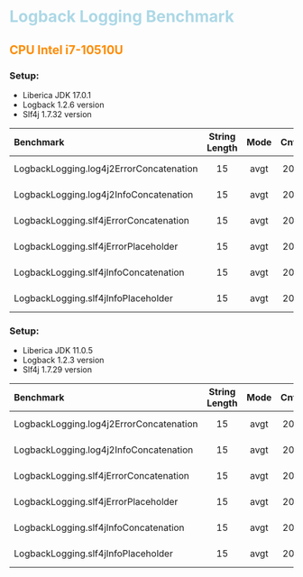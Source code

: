 # Logback Logging Benchmark

## CPU Intel i7-10510U

### Setup:

* Liberica JDK 17.0.1
* Logback 1.2.6 version
* Slf4j 1.7.32 version

| Benchmark                               | String Length | Mode | Cnt |   Score   |   Error    | Units |
|:----------------------------------------|:-------------:|:----:|:---:|:---------:|:----------:|:-----:|
| LogbackLogging.log4j2ErrorConcatenation |      15       | avgt | 20  | 19510.274 | ± 1445.651 | ns/op |
| LogbackLogging.log4j2InfoConcatenation  |      15       | avgt | 20  | 20048.170 | ± 1551.081 | ns/op |
| LogbackLogging.slf4jErrorConcatenation  |      15       | avgt | 20  | 19808.690 | ± 1462.375 | ns/op |
| LogbackLogging.slf4jErrorPlaceholder    |      15       | avgt | 20  | 19935.221 | ± 1689.446 | ns/op |
| LogbackLogging.slf4jInfoConcatenation   |      15       | avgt | 20  | 19873.330 | ± 1458.706 | ns/op |
| LogbackLogging.slf4jInfoPlaceholder     |      15       | avgt | 20  | 19996.997 | ± 1612.270 | ns/op |

### Setup:

* Liberica JDK 11.0.5
* Logback 1.2.3 version
* Slf4j 1.7.29 version

| Benchmark                               | String Length | Mode | Cnt |   Score   |   Error    | Units |
|:----------------------------------------|:-------------:|:----:|:---:|:---------:|:----------:|:-----:|
| LogbackLogging.log4j2ErrorConcatenation |      15       | avgt | 20  | 19586.519 | ± 1440.294 | ns/op |
| LogbackLogging.log4j2InfoConcatenation  |      15       | avgt | 20  | 20198.461 | ± 1552.329 | ns/op |
| LogbackLogging.slf4jErrorConcatenation  |      15       | avgt | 20  | 19407.103 | ± 1440.900 | ns/op |
| LogbackLogging.slf4jErrorPlaceholder    |      15       | avgt | 20  | 19963.135 | ± 1480.626 | ns/op |
| LogbackLogging.slf4jInfoConcatenation   |      15       | avgt | 20  | 19504.800 | ± 1457.468 | ns/op |
| LogbackLogging.slf4jInfoPlaceholder     |      15       | avgt | 20  | 20079.858 | ± 1534.026 | ns/op |

<style>
H1{color:lightBlue;}
H2{color:darkOrange;}
</style>